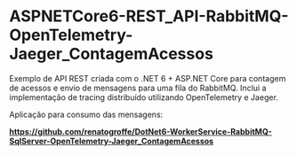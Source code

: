 # ASPNETCore6-REST_API-RabbitMQ-OpenTelemetry-Jaeger_ContagemAcessos
Exemplo de API REST criada com o .NET 6 + ASP.NET Core para contagem de acessos e envio de mensagens para uma fila do RabbitMQ. Inclui a implementação de tracing distribuído utilizando OpenTelemetry e Jaeger.

Aplicação para consumo das mensagens:

**https://github.com/renatogroffe/DotNet6-WorkerService-RabbitMQ-SqlServer-OpenTelemetry-Jaeger_ContagemAcessos**